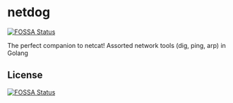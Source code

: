 # netdog
[![FOSSA Status](https://app.fossa.com/api/projects/git%2Bgithub.com%2Fxkortex%2Fnetdog.svg?type=shield)](https://app.fossa.com/projects/git%2Bgithub.com%2Fxkortex%2Fnetdog?ref=badge_shield)

The perfect companion to netcat! Assorted network tools (dig, ping, arp) in Golang


## License
[![FOSSA Status](https://app.fossa.com/api/projects/git%2Bgithub.com%2Fxkortex%2Fnetdog.svg?type=large)](https://app.fossa.com/projects/git%2Bgithub.com%2Fxkortex%2Fnetdog?ref=badge_large)